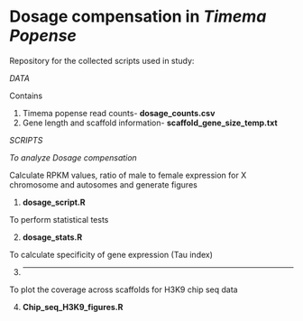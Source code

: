 # Dosage compensation in *Timema Popense*

Repository for the collected scripts used in study: 

*DATA*

Contains 
1. Timema popense read counts- **dosage_counts.csv**
2. Gene length and scaffold information- **scaffold_gene_size_temp.txt**

*SCRIPTS* 

*To analyze Dosage compensation*

Calculate RPKM values, ratio of male to female expression for X chromosome and autosomes and generate figures

   1. **dosage_script.R** 
   
To perform statistical tests 

   2. **dosage_stats.R**

To calculate specificity of gene expression (Tau index) 

   3. ** **

To plot the coverage across scaffolds for H3K9 chip seq data

   4. **Chip_seq_H3K9_figures.R**

